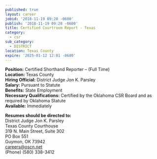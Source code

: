```yaml
---
published: true
layout: career
jobid: '2018-11-19 09:20 -0600'
publish: '2018-11-19 09:20 -0600'
title: Certified Courtroom Report - Texas
category:
  - csr
sub_category:
  - DISTRICT
location: Texas County
expire: '2025-01-12 12:01 -0600'
---
```

**Position:** Certified Shorthand Reporter – (Full Time)  
**Location:** Texas County  
**Hiring Official:** District Judge Jon K. Parsley  
**Salary:** Pursuant to Statute  
**Benefits:** State Employment  
**Necessary Qualifications:** Certified by the Oklahoma CSR Board and as required by Oklahoma Statute  
**Available:** Immediately  

**Resumes should be directed to:**  
District Judge Jon K. Parsley  
Texas County Courthouse  
319 N. Main Street, Suite 302  
PO Box 551  
Guymon, OK  73942  
[careers@oscn.net](mailto:careers@oscn.net?subject=texas-county-reporter)  
(Phone) (580) 338-3412
